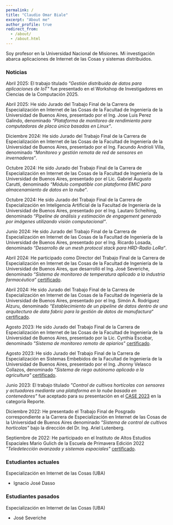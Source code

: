 ```yaml
---
permalink: /
title: "Claudio Omar Biale"
excerpt: "About me"
author_profile: true
redirect_from: 
  - /about/
  - /about.html
---
```


Soy profesor en la Universidad Nacional de Misiones. Mi investigación abarca aplicaciones de Internet de las Cosas y sistemas distribuidos.

### Noticias

Abril 2025: El trabajo titulado *"Gestión distribuida de datos para aplicaciones de IoT"* fue presentado en el Workshop de Investigadores en Ciencias de la Computación 2025.

Abril 2025: He sido Jurado del Trabajo Final de la Carrera de Especialización en Internet de las Cosas de la Facultad de Ingeniería de la Universidad de Buenos Aires, presentado por el Ing. Jose Luis Perez Galindo, denominado *“Plataforma de monitoreo de rendimiento para computadoras de placa única basadas en Linux“*.

Diciembre 2024: He sido Jurado del Trabajo Final de la Carrera de Especialización en Internet de las Cosas de la Facultad de Ingeniería de la Universidad de Buenos Aires, presentado por el Ing. Facundo Andrioli Villa, denominado *“Monitoreo y gestión remota de red de sensores en invernaderos“*.

Octubre 2024: He sido Jurado del Trabajo Final de la Carrera de Especialización en Internet de las Cosas de la Facultad de Ingeniería de la Universidad de Buenos Aires, presentado por el Lic. Gabriel Augusto Carutti, denominado *“Módulo compatible con plataforma EMIC para almacenamiento de datos en la nube“*.

Octubre 2024: He sido Jurado del Trabajo Final de la Carrera de Especialización en Inteligencia Artificial de la Facultad de Ingeniería de la Universidad de Buenos Aires, presentado por el Ing. Lautaro Scheihing, denominado *“Pipeline de análisis y estimación de engagement generado por imágenes utilizando visión computacional“*.

Junio 2024: He sido Jurado del Trabajo Final de la Carrera de Especialización en Internet de las Cosas de la Facultad de Ingeniería de la Universidad de Buenos Aires, presentado por el Ing. Ricardo Losada, denominado *“Desarrollo de un mesh protocol stack para HRD-Radio LoRa“*.

Abril 2024: He participado como Director del Trabajo Final de la Carrera de Especialización en Internet de las Cosas de la Facultad de Ingeniería de la Universidad de Buenos Aires, que desarrolló el Ing. José Severiche, denominado *“Sistema de monitoreo de temperatura aplicado a la industria farmacéutica“* [certificado](https://cbiale.github.io/files/certificados/Sistema_de_monitoreo_de_temperatura_aplicado_a_la_industria_farmacéutica.pdf).

Abril 2024: He sido Jurado del Trabajo Final de la Carrera de Especialización en Internet de las Cosas de la Facultad de Ingeniería de la Universidad de Buenos Aires, presentado por el Ing. Simón A. Rodríguez Alzuru, denominado
*“Establecimiento de un pipeline de datos dentro de una arquitectura de data fabric para la gestión de datos de manufactura“* [certificado](https://cbiale.github.io/files/certificados/Establecimiento_de_un_pipeline_de_datos_dentro_de_una_arquitectura_de_data_fabric_para_la_gestión_de_datos_de_manufactura.pdf).

Agosto 2023: He sido Jurado del Trabajo Final de la Carrera de Especialización en Internet de las Cosas de la Facultad de Ingeniería de la Universidad de Buenos Aires, presentado por la Lic. Cynthia Escobar, denominado *"Sistema de monitoreo remoto de apiarios"* [certificado](https://cbiale.github.io/files/certificados/Sistema_de_monitoreo_remoto_de_apiarios.pdf).

Agosto 2023: He sido Jurado del Trabajo Final de la Carrera de Especialización en Sistemas Embebidos de la Facultad de Ingeniería de la Universidad de Buenos Aires, presentado por el Ing. Jhonny Velasco Collazos, denominado *"Sistema de riego autónomo aplicado a la agricultura"* [certificado](https://cbiale.github.io/files/certificados/Sistema_de_riego_autónomo_aplicado_a_la_agricultura.pdf).

Junio 2023: El trabajo titulado *"Control de cultivos hortícolas con sensores y actuadores mediante una plataforma en la nube basada en contenedores"* fue aceptado para su presentación en el [CASE 2023](https://case.ar/?page_id=61) en la categoría Reporte.

Diciembre 2022: He presentado el Trabajo Final de Posgrado correspondiente a la Carrera de Especialización en Internet de las Cosas de la Universidad de Buenos Aires denominado *"Sistema de control de cultivos hortícolas"* bajo la dirección del Dr. Ing. Ariel Lutenberg.

Septiembre de 2022: He participado en el Instituto de Altos Estudios Espaciales Mario Gulich de la Escuela de Primavera Edición 2022 *"Teledetección avanzada y sistemas espaciales"* [certificado](https://cbiale.github.io/files/certificados/gulich2022.pdf).

### Estudiantes actuales

Especialización en Internet de las Cosas (UBA)

- Ignacio José Dasso

### Estudiantes pasados

Especialización en Internet de las Cosas (UBA)

- José Severiche